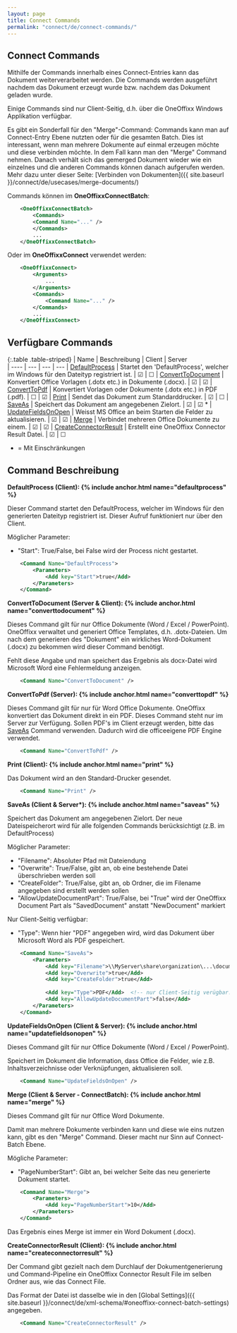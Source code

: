 ```yaml
---
layout: page
title: Connect Commands
permalink: "connect/de/connect-commands/"
---
```


## Connect Commands 

Mithilfe der Commands innerhalb eines Connect-Entries kann das Dokument weiterverarbeitet werden. Die Commands werden ausgeführt nachdem das Dokument erzeugt wurde bzw. nachdem das Dokument geladen wurde.

Einige Commands sind nur Client-Seitig, d.h. über die OneOffixx Windows Applikation verfügbar.

Es gibt ein Sonderfall für den "Merge"-Command:
Commands kann man auf Connect-Entry Ebene nutzten oder für die gesamten Batch. Dies ist interessant, wenn man mehrere Dokumente auf einmal erzeugen möchte und diese verbinden möchte. In dem Fall kann man den "Merge" Command nehmen. Danach verhält sich das gemerged Dokument wieder wie ein einzelnes und die anderen Commands können danach aufgerufen werden. Mehr dazu unter dieser Seite: [Verbinden von Dokumenten]({{ site.baseurl }}/connect/de/usecases/merge-documents/)

Commands können im __OneOffixxConnectBatch__:

```xml
    <OneOffixxConnectBatch>
    	<Commands>
   		<Command Name="..." />
    	</Commands>
		...
    </OneOffixxConnectBatch>
```

Oder im __OneOffixxConnect__ verwendet werden:

```xml
    <OneOffixxConnect>
		<Arguments>
			...
		</Arguments>
		<Commands>
			<Command Name="..." />
		</Commands>
		...
    </OneOffixxConnect>
```

## Verfügbare Commands

{:.table .table-striped}
| Name | Beschreibung | Client | Server                      
| ---- | --- | --- | ---
| [DefaultProcess](#defaultprocess) | Startet den 'DefaultProcess', welcher im Windows für den Dateityp registriert ist. | ☑ | ☐
| [ConvertToDocument](#converttodocument) | Konvertiert Office Vorlagen (.dotx etc.) in Dokumente (.docx). |  ☑ | ☑ 
| [ConvertToPdf](#converttopdf) | Konvertiert Vorlagen oder Dokumente (.dotx etc.) in PDF (.pdf). |  ☐ | ☑ 
| [Print](#print) | Sendet das Dokument zum Standarddrucker. | ☑ | ☐
| [SaveAs](#saveas) | Speichert das Dokument am angegebenen Zielort.  | ☑ | ☑ *
| [UpdateFieldsOnOpen](#updatefieldsonopen) | Weisst MS Office an beim Starten die Felder zu aktualisieren. |  ☑ | ☑ 
| [Merge](#merge) | Verbindet mehreren Office Dokumente zu einem. |  ☑ | ☑ 
| [CreateConnectorResult](#createconnectorresult) | Erstellt eine OneOffixx Connector Result Datei. | ☑ | ☐

* = Mit Einschränkungen

## Command Beschreibung

__DefaultProcess (Client): {% include anchor.html name="defaultprocess" %}__

Dieser Command startet den DefaultProcess, welcher im Windows für den generierten Dateityp registriert ist. Dieser Aufruf funktioniert nur über den Client.

Möglicher Parameter:

* "Start": True/False, bei False wird der Process nicht gestartet.

```xml
    <Command Name="DefaultProcess">
    	<Parameters>
    		<Add key="Start">true</Add>
    	</Parameters>
    </Command>
```

__ConvertToDocument (Server & Client): {% include anchor.html name="converttodocument" %}__

Dieses Command gilt für nur Office Dokumente (Word / Excel / PowerPoint). OneOffixx verwaltet und generiert Office Templates, d.h. .dotx-Dateien.
Um nach dem generieren des "Dokument" ein wirkliches Word-Dokument (.docx) zu bekommen wird dieser Command benötigt.

Fehlt diese Angabe und man speichert das Ergebnis als docx-Datei wird Microsoft Word eine Fehlermeldung anzeigen.


```xml
	<Command Name="ConvertToDocument" />
```

__ConvertToPdf (Server): {% include anchor.html name="converttopdf" %}__

Dieses Command gilt für nur für Word Office Dokumente. OneOffixx konvertiert das Dokument direkt in ein PDF. Dieses Command steht nur im Server zur Verfügung. Sollen PDF's im Client erzeugt werden, bitte das [SaveAs](#saveas) Command verwenden. Dadurch wird die officeeigene PDF Engine verwendet.

```xml
	<Command Name="ConvertToPdf" />
```

__Print (Client):  {% include anchor.html name="print" %}__

Das Dokument wird an den Standard-Drucker gesendet.

```xml
	<Command Name="Print" />
```

__SaveAs (Client & Server*):  {% include anchor.html name="saveas" %}__

Speichert das Dokument am angegebenen Zielort. Der neue Dateispeicherort wird für alle folgenden Commands berücksichtigt (z.B. im DefaultProcess)

Möglicher Parameter:

* "Filename": Absoluter Pfad mit Dateiendung
* "Overwrite": True/False, gibt an, ob eine bestehende Datei überschrieben werden soll
* "CreateFolder": True/False, gibt an, ob Ordner, die im Filename angegeben sind erstellt werden sollen
* "AllowUpdateDocumentPart": True/False, bei "True" wird der OneOffixx Document Part als "SavedDocument" anstatt "NewDocument" markiert

Nur Client-Seitig verfügbar:

* "Type": Wenn hier "PDF" angegeben wird, wird das Dokument über Microsoft Word als PDF gespeichert.

```xml
	<Command Name="SaveAs">
		<Parameters>
			<Add key="Filename">\\MyServer\share\organization\...\documentxyz.dotx</Add>
			<Add key="Overwrite">true</Add>
			<Add key="CreateFolder">true</Add>
			
			<Add key="Type">PDF</Add>  <!-- nur Client-Seitig verügbar. -->
			<Add key="AllowUpdateDocumentPart">false</Add>
		</Parameters>
	</Command>
```
__UpdateFieldsOnOpen (Client & Server): {% include anchor.html name="updatefieldsonopen" %}__

Dieses Command gilt für nur Office Dokumente (Word / Excel / PowerPoint). 

Speichert im Dokument die Information, dass Office die Felder, wie z.B. Inhaltsverzeichnisse oder Verknüpfungen, aktualisieren soll.

```xml
	<Command Name="UpdateFieldsOnOpen" />
```

__Merge (Client & Server - ConnectBatch): {% include anchor.html name="merge" %}__

Dieses Command gilt für nur Office Word Dokumente.

Damit man mehrere Dokumente verbinden kann und diese wie eins nutzen kann, gibt es den "Merge" Command. Dieser macht nur Sinn auf Connect-Batch Ebene.

Mögliche Parameter:

* "PageNumberStart": Gibt an, bei welcher Seite das neu generierte Dokument startet.

```xml
	<Command Name="Merge">
		<Parameters>
			<Add key="PageNumberStart">10</Add>
		</Parameters>
	</Command>
```

Das Ergebnis eines Merge ist immer ein Word Dokument (.docx).

__CreateConnectorResult (Client): {% include anchor.html name="createconnectorresult" %}__

Der Command gibt gezielt nach dem Durchlauf der Dokumentgenerierung und Command-Pipeline ein OneOffixx Connector Result File im selben Ordner aus, wie das Connect File.

Das Format der Datei ist dasselbe wie in den [Global Settings]({{ site.baseurl }}/connect/de/xml-schema/#oneoffixx-connect-batch-settings) angegeben. 

```xml
	<Command Name="CreateConnectorResult" />
```
